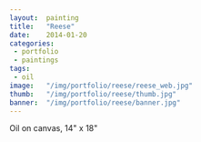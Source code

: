 ```yaml
---
layout:  painting
title:   "Reese"
date:    2014-01-20
categories:
 - portfolio
 - paintings
tags:
 - oil
image:   "/img/portfolio/reese/reese_web.jpg"
thumb:   "/img/portfolio/reese/thumb.jpg"
banner:  "/img/portfolio/reese/banner.jpg"
---
```


Oil on canvas, 14" x 18"